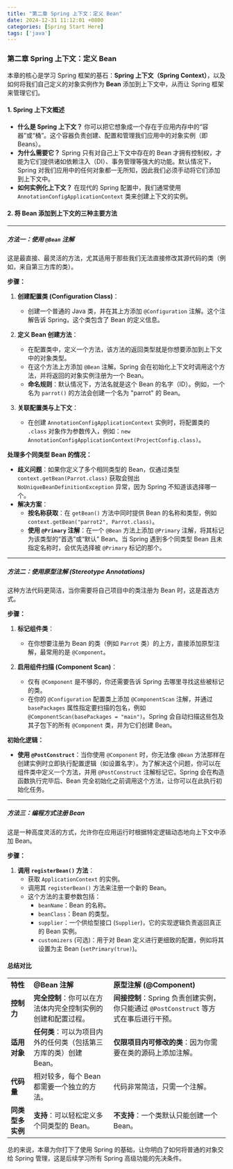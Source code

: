 ```yaml
---
title: "第二章 Spring 上下文：定义 Bean"
date: 2024-12-31 11:12:01 +0800
categories: [Spring Start Here]
tags: ['java']
---
```



### 第二章 Spring 上下文：定义 Bean

本章的核心是学习 Spring 框架的基石：**Spring 上下文（Spring Context）**，以及如何将我们自己定义的对象实例作为 **Bean** 添加到上下文中，从而让 Spring 框架来管理它们。

#### 1. Spring 上下文概述

- **什么是 Spring 上下文？** 你可以把它想象成一个存在于应用内存中的“容器”或“桶”。这个容器负责创建、配置和管理我们应用中的对象实例（即 Beans）。
- **为什么需要它？** Spring 只有对自己上下文中存在的 Bean 才拥有控制权，才能为它们提供诸如依赖注入（DI）、事务管理等强大的功能。默认情况下，Spring 对我们应用中的任何对象都一无所知，因此我们必须手动将它们添加到上下文中。
- **如何实例化上下文？** 在现代的 Spring 配置中，我们通常使用 `AnnotationConfigApplicationContext` 类来创建上下文的实例。

#### 2. 将 Bean 添加到上下文的三种主要方法

---

##### **方法一：使用 `@Bean` 注解**

这是最直接、最灵活的方法，尤其适用于那些我们无法直接修改其源代码的类（例如，来自第三方库的类）。

**步骤：**

1. **创建配置类 (Configuration Class)**：
    
    - 创建一个普通的 Java 类，并在其上方添加 `@Configuration` 注解。这个注解告诉 Spring，这个类包含了 Bean 的定义信息。
2. **定义 Bean 创建方法**：
    
    - 在配置类中，定义一个方法，该方法的返回类型就是你想要添加到上下文中的对象类型。
    - 在这个方法上方添加 `@Bean` 注解。Spring 会在初始化上下文时调用这个方法，并将返回的对象实例注册为一个 Bean。
    - **命名规则**：默认情况下，方法名就是这个 Bean 的名字（ID）。例如，一个名为 `parrot()` 的方法会创建一个名为 "parrot" 的 Bean。
3. **关联配置类与上下文**：
    
    - 在创建 `AnnotationConfigApplicationContext` 实例时，将配置类的 `.class` 对象作为参数传入，例如：`new AnnotationConfigApplicationContext(ProjectConfig.class)`。

**处理多个同类型 Bean 的情况：**

- **歧义问题**：如果你定义了多个相同类型的 Bean，仅通过类型 `context.getBean(Parrot.class)` 获取会抛出 `NoUniqueBeanDefinitionException` 异常，因为 Spring 不知道该选择哪一个。
- **解决方案**：
    - **按名称获取**：在 `getBean()` 方法中同时提供 Bean 的名称和类型，例如 `context.getBean("parrot2", Parrot.class)`。
    - **使用 `@Primary` 注解**：在一个 `@Bean` 方法上添加 `@Primary` 注解，将其标记为该类型的“首选”或“默认” Bean。当 Spring 遇到多个同类型 Bean 且未指定名称时，会优先选择被 `@Primary` 标记的那个。

---

##### **方法二：使用原型注解 (Stereotype Annotations)**

这种方法代码更简洁，当你需要将自己项目中的类注册为 Bean 时，这是首选方式。

**步骤：**

1. **标记组件类**：
    
    - 在你想要注册为 Bean 的类（例如 `Parrot` 类）的上方，直接添加原型注解，最常用的是 `@Component`。
2. **启用组件扫描 (Component Scan)**：
    
    - 仅有 `@Component` 是不够的，你还需要告诉 Spring 去哪里寻找这些被标记的类。
    - 在你的 `@Configuration` 配置类上添加 `@ComponentScan` 注解，并通过 `basePackages` 属性指定要扫描的包名，例如 `@ComponentScan(basePackages = "main")`。Spring 会自动扫描这些包及其子包下的所有 `@Component` 类，并为它们创建 Bean。

**初始化逻辑：**

- **使用 `@PostConstruct`**：当你使用 `@Component` 时，你无法像 `@Bean` 方法那样在创建实例时立即执行配置逻辑（如设置名字）。为了解决这个问题，你可以在组件类中定义一个方法，并用 `@PostConstruct` 注解标记它。Spring 会在构造函数执行完毕后、Bean 完全初始化之前调用这个方法，让你可以在此执行初始化任务。

---

##### **方法三：编程方式注册 Bean**

这是一种高度灵活的方式，允许你在应用运行时根据特定逻辑动态地向上下文中添加 Bean。

**步骤：**

1. **调用 `registerBean()` 方法**：
    - 获取 `ApplicationContext` 的实例。
    - 调用其 `registerBean()` 方法来注册一个新的 Bean。
    - 这个方法的主要参数包括：
        - `beanName`：Bean 的名称。
        - `beanClass`：Bean 的类型。
        - `supplier`：一个供给型接口 (`Supplier`)，它的实现逻辑负责返回真正的 Bean 实例。
        - `customizers` (可选)：用于对 Bean 定义进行更细致的配置，例如将其设置为主 Bean (`setPrimary(true)`)。

#### 总结对比

|            |                                       |                                                           |
| ---------- | ------------------------------------- | --------------------------------------------------------- |
| **特性**     | **@Bean 注解**                          | **原型注解 (@Component)**                                     |
| **控制力**    | **完全控制**：你可以在方法体内完全控制实例的创建和配置过程。      | **间接控制**：Spring 负责创建实例，你只能通过 `@PostConstruct` 等方式在事后进行干预。 |
| **适用对象**   | **任何类**：可以为项目内外的任何类（包括第三方库的类）创建 Bean。 | **仅限项目内可修改的类**：因为你需要在类的源码上添加注解。                           |
| **代码量**    | 相对较多，每个 Bean 都需要一个独立的方法。              | 代码非常简洁，只需一个注解。                                            |
| **同类型多实例** | **支持**：可以轻松定义多个同类型的 Bean。             | **不支持**：一个类默认只能创建一个 Bean。                                 |

总的来说，本章为你打下了使用 Spring 的基础，让你明白了如何将普通的对象交给 Spring 管理，这是后续学习所有 Spring 高级功能的先决条件。